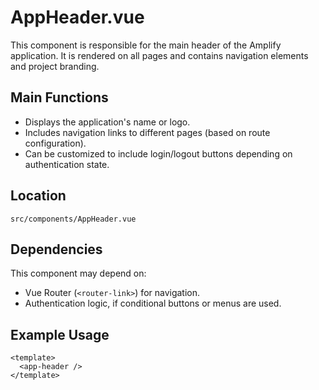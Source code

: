 # AppHeader.vue

This component is responsible for the main header of the Amplify application. It is rendered on all pages and contains navigation elements and project branding.

## Main Functions

- Displays the application's name or logo.
- Includes navigation links to different pages (based on route configuration).
- Can be customized to include login/logout buttons depending on authentication state.

## Location

`src/components/AppHeader.vue`

## Dependencies

This component may depend on:

- Vue Router (`<router-link>`) for navigation.
- Authentication logic, if conditional buttons or menus are used.

## Example Usage

```vue
<template>
  <app-header />
</template>